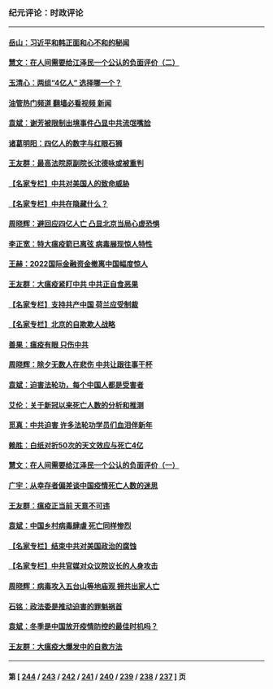 ### 纪元评论：时政评论
---
#### [岳山：习近平和韩正面和心不和的秘闻](../../pages/nsc1025/n13915345.md?01260330) 
#### [慧文：在人间需要给江泽民一个公认的负面评价（二）](../../pages/nsc1025/n13915305.md?01260330) 
#### [玉清心：两组“4亿人” 选择哪一个？](../../pages/nsc1025/n13914891.md?01260330) 
#### [油管热门频道 翻墙必看视频 新闻](ok?01260330)
#### [袁斌：谢芳被限制出境事件凸显中共流氓嘴脸](../../pages/nsc1025/n13915146.md?01260330) 
#### [诸葛明阳：四亿人的数字与红眼石狮](../../pages/nsc1025/n13914929.md?01260330) 
#### [王友群：最高法院原副院长沈德咏或被重判](../../pages/nsc1025/n13914881.md?01260330) 
#### [【名家专栏】中共对美国人的致命威胁](../../pages/nsc1025/n13914702.md?01260330) 
#### [【名家专栏】中共在隐藏什么？](../../pages/nsc1025/n13914707.md?01260330) 
#### [周晓辉：避回应四亿人亡 凸显北京当局心虚恐惧](../../pages/nsc1025/n13914686.md?01260330) 
#### [李正宽：特大瘟疫箭已离弦 病毒展现惊人特性](../../pages/nsc1025/n13914401.md?01260330) 
#### [王赫：2022国际金融资金撤离中国幅度惊人](../../pages/nsc1025/n13914384.md?01260330) 
#### [王友群：大瘟疫紧盯中共 中共正自食恶果](../../pages/nsc1025/n13913658.md?01260330) 
#### [【名家专栏】支持共产中国 荷兰应受制裁](../../pages/nsc1025/n13914148.md?01260330) 
#### [【名家专栏】北京的自欺欺人战略](../../pages/nsc1025/n13911915.md?01260330) 
#### [善果：瘟疫有眼 只伤中共](../../pages/nsc1025/n13914194.md?01260330) 
#### [周晓辉：除夕无数人在悲伤 中共让跟往事干杯](../../pages/nsc1025/n13914061.md?01260330) 
#### [袁斌：迫害法轮功，每个中国人都是受害者](../../pages/nsc1025/n13914047.md?01260330) 
#### [艾伦：关于新冠以来死亡人数的分析和推测](../../pages/nsc1025/n13913572.md?01260330) 
#### [觅真：中共迫害 许多法轮功学员们血泪伴新年](../../pages/nsc1025/n13912590.md?01260330) 
#### [赖胜：白纸对折50次的天文效应与死亡4亿](../../pages/nsc1025/n13912588.md?01260330) 
#### [慧文：在人间需要给江泽民一个公认的负面评价（一）](../../pages/nsc1025/n13912436.md?01260330) 
#### [广宇：从幸存者偏差谈中国疫情死亡人数的迷思](../../pages/nsc1025/n13912380.md?01260330) 
#### [王友群：瘟疫正当前 天意不可违](../../pages/nsc1025/n13912162.md?01260330) 
#### [袁斌：中国乡村病毒肆虐 死亡同样惨烈](../../pages/nsc1025/n13912134.md?01260330) 
#### [【名家专栏】结束中共对美国政治的腐蚀](../../pages/nsc1025/n13911047.md?01260330) 
#### [【名家专栏】中共官媒对众议院议长的人身攻击](../../pages/nsc1025/n13911919.md?01260330) 
#### [周晓辉：病毒攻入五台山等地庙观 拥共出家人亡](../../pages/nsc1025/n13911994.md?01260330) 
#### [石铭：政法委是推动迫害的罪魁祸首](../../pages/nsc1025/n13911798.md?01260330) 
#### [袁斌：冬季是中国放开疫情防控的最佳时机吗？](../../pages/nsc1025/n13911596.md?01260330) 
#### [王友群：大瘟疫大爆发中的自救方法](../../pages/nsc1025/n13911414.md?01260330) 

---
#### 第 [ [244](./244.md?01260330) / [243](./243.md?01260330) / [242](./242.md?01260330) / [241](./241.md?01260330) / [240](./240.md?01260330) / [239](./239.md?01260330) / [238](./238.md?01260330) / [237](./237.md?01260330) ] 页
